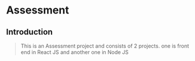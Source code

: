 # Assessment

## Introduction

> This is an Assessment project and consists of 2 projects. one is front end in React JS and another one in Node JS
